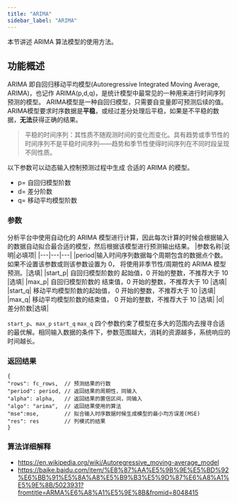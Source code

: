 ```yaml
---
title: "ARIMA"
sidebar_label: "ARIMA"
---
```


本节讲述 ARIMA 算法模型的使用方法。

## 功能概述

ARIMA 即自回归移动平均模型(Autoregressive Integrated Moving Average, ARIMA)，也记作 ARIMA(p,d,q)，是统计模型中最常见的一种用来进行时间序列预测的模型。
ARIMA模型是一种自回归模型，只需要自变量即可预测后续的值。ARIMA模型要求时序数据是**平稳**，或经过差分处理后平稳，如果是不平稳的数据，**无法**获得正确的结果。

>平稳的时间序列：其性质不随观测时间的变化而变化。具有趋势或季节性的时间序列不是平稳时间序列——趋势和季节性使得时间序列在不同时段呈现不同性质。

以下参数可以动态输入控制预测过程中生成 合适的  ARIMA 的模型。

- p= 自回归模型阶数
- d= 差分阶数
- q= 移动平均模型阶数


### 参数
分析平台中使用自动化的 ARIMA 模型进行计算，因此每次计算的时候会根据输入的数据自动拟合最合适的模型，然后根据该模型进行预测输出结果。
|参数名称|说明|必填项|
|---|---|---|
|period|输入时间序列数据每个周期包含的数据点个数。如果不设置该参数或则该参数设置为 0， 将使用非季节性/周期性的 ARIMA 模型预测。|选填|
|start_p|	自回归模型阶数的 起始值，0 开始的整数，不推荐大于 10	|选填|
|max_p|	自回归模型阶数的 结束值，0 开始的整数，不推荐大于 10	|选填|
|start_q|	移动平均模型阶数的起始值， 0 开始的整数，不推荐大于 10	|选填|
|max_q|	移动平均模型阶数的结束值， 0 开始的整数，不推荐大于 10	|选填|
|d|	差分阶数|选填|

`start_p`、`max_p` `start_q` `max_q` 四个参数约束了模型在多大的范围内去搜寻合适的最优解。相同输入数据的条件下，参数范围越大，消耗的资源越多，系统响应的时间越长。

### 返回结果
```json5
{
"rows": fc_rows,  // 预测结果的行数
"period": period, // 返回结果的周期性，同输入
"alpha": alpha,   // 返回结果的置信区间，同输入
"algo": "arima",  // 返回结果使用的算法
"mse":mse,        // 拟合输入时序数据时候生成模型的最小均方误差(MSE)
"res": res        // 列模式的结果
}
```

### 算法详细解释
- https://en.wikipedia.org/wiki/Autoregressive_moving-average_model
- https://baike.baidu.com/item/%E8%87%AA%E5%9B%9E%E5%BD%92%E6%BB%91%E5%8A%A8%E5%B9%B3%E5%9D%87%E6%A8%A1%E5%9E%8B/5023931?fromtitle=ARMA%E6%A8%A1%E5%9E%8B&fromid=8048415
